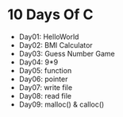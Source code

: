 # 10 Days Of C

- Day01: HelloWorld
- Day02: BMI Calculator
- Day03: Guess Number Game
- Day04: 9*9
- Day05: function
- Day06: pointer
- Day07: write file
- Day08: read file
- Day09: malloc() & calloc() 